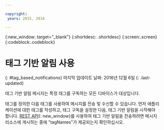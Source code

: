 ```yaml
---

copyright:
 years: 2015, 2016

---
```


{:new_window: target="_blank"}
{:shortdesc: .shortdesc}
{:screen:.screen}
{:codeblock:.codeblock}

# 태그 기반 알림 사용
{: #tag_based_notifications}
마지막 업데이트 날짜: 2016년 12월 6일
{: .last-updated}

태그 기반 알림 메시지는 특정 태그를 구독하는 모든 디바이스가 대상입니다.  

태그를 정의한 다음 태그를 사용하여 메시지를 전송 및 수신할 수 있습니다. 먼저 애플리케이션에 대한 태그를 작성하고, 태그 구독을 설정한 다음, 태그 기반 알림을 시작해야 합니다. [REST API](https://mobile.{DomainName}/imfpush/){: new_window}를 사용하여 태그 기반 알림을 전송하려면 메시지 리소스에 게시하는 중에 "tagNames"가 제공되는지 확인하십시오. 
